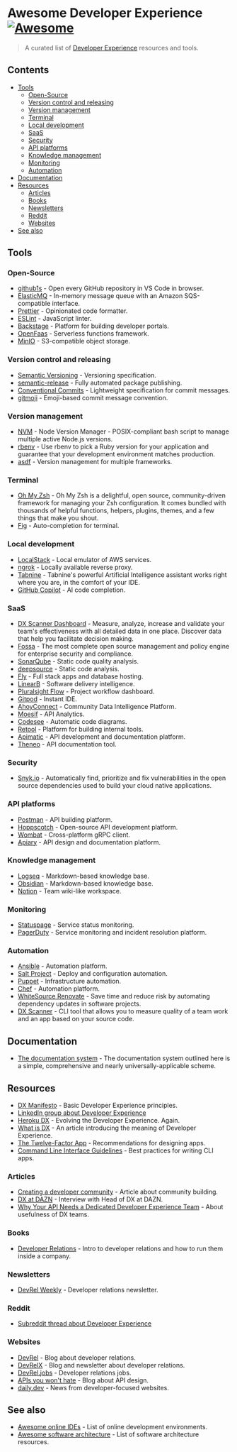 # Awesome Developer Experience [![Awesome](https://awesome.re/badge.svg)](https://awesome.re)

> A curated list of [Developer Experience]((https://developerexperience.io/practices/good-developer-experience)) resources and tools.

## Contents
- [Tools](#tools)
  - [Open-Source](#open-source)
  - [Version control and releasing](#version-control-and-releasing)
  - [Version management](#version-management)
  - [Terminal](#terminal)
  - [Local development](#local-development)
  - [SaaS](#saas)
  - [Security](#security)
  - [API platforms](#api-platforms)
  - [Knowledge management](#knowledge-management)
  - [Monitoring](#monitoring)
  - [Automation](#automation)
- [Documentation](#documentation)
- [Resources](#resources)
  - [Articles](#articles)
  - [Books](#books)
  - [Newsletters](#newsletters)
  - [Reddit](#reddit)
  - [Websites](#websites)
- [See also](#see-also)

## Tools

### Open-Source

- [github1s](https://github1s.com/) - Open every GitHub repository in VS Code in browser.
- [ElasticMQ](https://github.com/softwaremill/elasticmq) - In-memory message queue with an Amazon SQS-compatible interface.
- [Prettier](https://prettier.io/) - Opinionated code formatter.
- [ESLint](https://eslint.org/) - JavaScript linter.
- [Backstage](https://github.com/backstage/backstage) - Platform for building developer portals.
- [OpenFaas](https://www.openfaas.com/) - Serverless functions framework.
- [MinIO](https://github.com/minio/minio) - S3-compatible object storage.

### Version control and releasing
- [Semantic Versioning](https://semver.org/) - Versioning specification.
- [semantic-release](https://github.com/semantic-release/semantic-release) - Fully automated package publishing.
- [Conventional Commits](https://www.conventionalcommits.org/en/v1.0.0/) - Lightweight specification for commit messages.
- [gitmoji](https://gitmoji.dev/) - Emoji-based commit message convention.

### Version management
- [NVM](https://github.com/nvm-sh/nvm) - Node Version Manager - POSIX-compliant bash script to manage multiple active Node.js versions.
- [rbenv](https://github.com/rbenv/rbenv) - Use rbenv to pick a Ruby version for your application and guarantee that your development environment matches production.
- [asdf](https://asdf-vm.com/) - Version management for multiple frameworks.

### Terminal
- [Oh My Zsh](https://ohmyz.sh/) - Oh My Zsh is a delightful, open source, community-driven framework for managing your Zsh configuration. It comes bundled with thousands of helpful functions, helpers, plugins, themes, and a few things that make you shout.
- [Fig](https://fig.io/) - Auto-completion for terminal.

### Local development
- [LocalStack](https://github.com/localstack/localstack) - Local emulator of AWS services.
- [ngrok](https://ngrok.com/) - Locally available reverse proxy.
- [Tabnine](https://www.tabnine.com/) - Tabnine's powerful Artificial Intelligence assistant works right where you are, in the comfort of your IDE.
- [GitHub Copilot](https://copilot.github.com/) - AI code completion.
### SaaS

- [DX Scanner Dashboard](https://dxscanner.io) - Measure, analyze, increase and validate your team's effectiveness with all detailed data in one place. Discover data that help you facilitate decision making.
- [Fossa](https://fossa.com/) - The most complete open source management and policy engine for enterprise security and compliance.
- [SonarQube](https://www.sonarqube.org/) - Static code quality analysis.
- [deepsource](https://deepsource.io/) - Static code analysis.
- [Fly](https://fly.io/) - Full stack apps and database hosting.
- [LinearB](https://linearb.io/) - Software delivery intelligence.
- [Pluralsight Flow](https://www.pluralsight.com/product/flow) - Project workflow dashboard.
- [Gitpod](https://www.gitpod.io/) - Instant IDE.
- [AhoyConnect](https://www.ahoyconnect.com/) - Community Data Intelligence Platform.
- [Moesif](https://www.moesif.com/) - API Analytics.
- [Codesee](https://www.codesee.io/) - Automatic code diagrams.
- [Retool](https://retool.com/) - Platform for building internal tools.
- [Apimatic](https://www.apimatic.io/) - API development and documentation platform.
- [Theneo](https://www.theneo.io/) - API documentation tool.

### Security
- [Snyk.io](https://snyk.io) - Automatically find, prioritize and fix vulnerabilities in the open source dependencies used to build your cloud native applications.

### API platforms
- [Postman](https://www.postman.com/) - API building platform.
- [Hoppscotch](https://github.com/hoppscotch/hoppscotch) - Open-source API development platform.
- [Wombat](https://github.com/rogchap/wombat) - Cross-platform gRPC client.
- [Apiary](https://apiary.io/) - API design and documentation platform.

### Knowledge management
- [Logseq](https://logseq.com/) - Markdown-based knowledge base.
- [Obsidian](https://obsidian.md/) - Markdown-based knowledge base.
- [Notion](https://www.notion.so/) - Team wiki-like workspace.

### Monitoring
- [Statuspage](https://www.atlassian.com/software/statuspage) - Service status monitoring.
- [PagerDuty](https://www.pagerduty.com/) - Service monitoring and incident resolution platform.

### Automation
- [Ansible](https://www.ansible.com/) - Automation platform.
- [Salt Project](https://saltproject.io/) - Deploy and configuration automation.
- [Puppet](https://puppet.com/) - Infrastructure automation.
- [Chef](https://www.chef.io/) - Automation platform.
- [WhiteSource Renovate](https://www.whitesourcesoftware.com/free-developer-tools/renovate) - Save time and reduce risk by automating dependency updates in software projects.
- [DX Scanner](https://github.com/DXHeroes/dx-scanner) - CLI tool that allows you to measure quality of a team work and an app based on your source code.

## Documentation

- [The documentation system](https://documentation.divio.com) - The documentation system outlined here is a simple, comprehensive and nearly universally-applicable scheme.

## Resources

- [DX Manifesto](https://developerexperiencemanifesto.org) - Basic Developer Experience principles.
- [LinkedIn group about Developer Experience](https://www.linkedin.com/groups/9032189/)
- [Heroku DX](https://www.heroku.com/dx) - Evolving the Developer Experience. Again.
- [What is DX](https://developerexperience.io/practices/good-developer-experience) - An article introducing the meaning of Developer Experience.
- [The Twelve-Factor App](https://12factor.net/) - Recommendations for designing apps.
- [Command Line Interface Guidelines](https://clig.dev/) - Best practices for writing CLI apps.

### Articles

- [Creating a developer community](https://therecursive.com/creating-a-developer-community-is-a-1-billion-bet-for-tech-companies/) - Article about community building.
- [DX at DAZN](https://getdx.com/podcast/developer-experience-at-dazn) - Interview with Head of DX at DAZN.
- [Why Your API Needs a Dedicated Developer Experience Team](https://nordicapis.com/why-your-api-needs-a-dedicated-developer-experience-team/) - About usefulness of DX teams.

### Books

- [Developer Relations](https://www.devrelbook.com/) - Intro to developer relations and how to run them inside a company.

### Newsletters

- [DevRel Weekly](https://devrelweekly.com/) - Developer relations newsletter.

### Reddit

- [Subreddit thread about Developer Experience](https://www.reddit.com/r/DeveloperExperience/)

### Websites

- [DevRel](https://devrel.co/) - Blog about developer relations.
- [DevRelX](https://www.devrelx.com/) - Blog and newsletter about developer relations.
- [DevRel.jobs](https://www.devrel.jobs/) - Developer relations jobs.
- [APIs you won't hate](https://apisyouwonthate.com/) - Blog about API design.
- [daily.dev](https://daily.dev/) - News from developer-focused websites.

## See also
- [Awesome online IDEs](https://github.com/styfle/awesome-online-ide) - List of online development environments.
- [Awesome software architecture](https://github.com/simskij/awesome-software-architecture) - List of software architecture resources.
